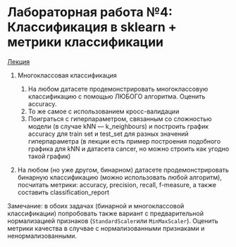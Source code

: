 # Лабораторная работа №4: Классификация в sklearn + метрики классификации

[Лекция](ML-1-class-metrics.ipynb)

1. Многоклассовая классификация
    1. На любом датасете продемонстрировать многоклассовую классификацию с помощью ЛЮБОГО алгоритма. Оценить accuracy.
    2. То же самое с использованием кросс-валидации
    3. Поиграться с гиперпараметром, связанным со сложностью модели (в случае kNN — k_neighbours) и построить график accuracy для train set и test_set для разных значений гиперпараметра (в лекции есть пример построения подобного графика для kNN и датасета cancer, но можно строить как угодно такой график)

2. На любом (но уже другом, бинарном) датасете продемонстрировать бинарную классификацию (можно использовать любой алгоритм), посчитать метрики: accuracy, precision, recall, f-measure, а также составить classification_report

Замечание: в обоих задачах (бинарной и многоклассовой классификации) попробовать также вариант с предварительной нормализацией признаков (`StandardScaler`или `MinMaxScaler`). Оценить метрики качества в случвае с нормализованными признаками и ненормализованными.
